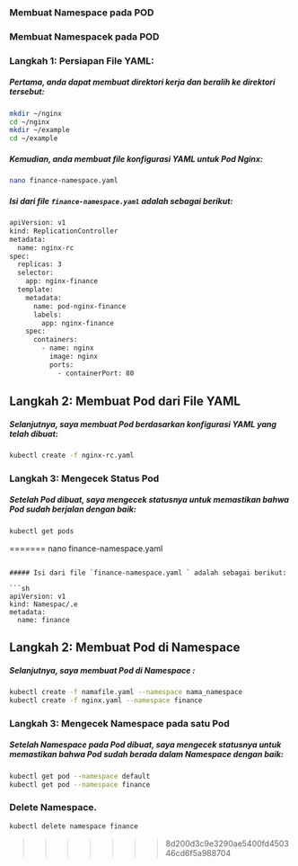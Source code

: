 ### Membuat Namespace pada POD

### Membuat Namespacek pada POD

### Langkah 1: Persiapan File YAML:

##### Pertama, anda dapat membuat direktori kerja dan beralih ke direktori tersebut:

```sh
mkdir ~/nginx
cd ~/nginx
mkdir ~/example
cd ~/example
``` 

##### Kemudian, anda membuat file konfigurasi YAML untuk Pod Nginx:

```sh
nano finance-namespace.yaml
``` 

##### Isi dari file `finance-namespace.yaml` adalah sebagai berikut:

```sh
apiVersion: v1
kind: ReplicationController
metadata:
  name: nginx-rc
spec:
  replicas: 3
  selector:
    app: nginx-finance
  template:
    metadata:
      name: pod-nginx-finance
      labels:
        app: nginx-finance
    spec:
      containers:
        - name: nginx
          image: nginx
          ports:
            - containerPort: 80
```

## Langkah 2: Membuat Pod dari File YAML

##### Selanjutnya, saya membuat Pod berdasarkan konfigurasi YAML yang telah dibuat:

```sh
kubectl create -f nginx-rc.yaml
``` 

### Langkah 3: Mengecek Status Pod

##### Setelah Pod dibuat, saya mengecek statusnya untuk memastikan bahwa Pod sudah berjalan dengan baik:

```sh
kubectl get pods 
``` 
=======
nano finance-namespace.yaml 
``` 

##### Isi dari file `finance-namespace.yaml ` adalah sebagai berikut:

```sh
apiVersion: v1
kind: Namespac/.e
metadata:
  name: finance
```

## Langkah 2: Membuat Pod di Namespace

##### Selanjutnya, saya membuat Pod di Namespace :

```sh
kubectl create -f namafile.yaml --namespace nama_namespace
kubectl create -f nginx.yaml --namespace finance
``` 

### Langkah 3: Mengecek Namespace pada satu Pod

##### Setelah Namespace pada Pod dibuat, saya mengecek statusnya untuk memastikan bahwa Pod sudah berada dalam Namespace dengan baik:

```sh
kubectl get pod --namespace default
kubectl get pod --namespace finance
``` 

### Delete Namespace. 

```sh
kubectl delete namespace finance
```
>>>>>>> 8d200d3c9e3290ae5400fd450346cd6f5a988704
